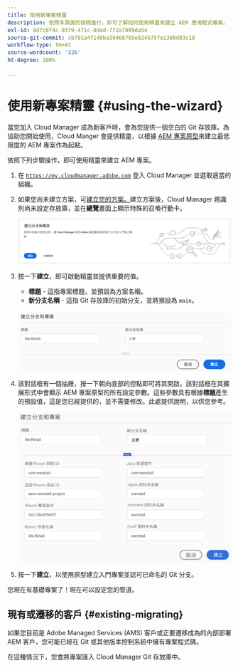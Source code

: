 ```yaml
---
title: 使用新專案精靈
description: 依照本頁面的說明進行，即可了解如何使用精靈來建立 AEM 應用程式專案。
exl-id: 9d7c6f4c-9379-471c-8dad-772a7099da54
source-git-commit: cb791a4f148ba394687b5e824b75fe1386d83c18
workflow-type: tm+mt
source-wordcount: '326'
ht-degree: 100%

---
```



# 使用新專案精靈 {#using-the-wizard}

當您加入 Cloud Manager 成為新客戶時，會為您提供一個空白的 Git 存放庫。為協助您開始使用，Cloud Manger 會提供精靈，以根據 [AEM 專案原型](https://github.com/Adobe-Marketing-Cloud/aem-project-archetype)來建立最低限度的 AEM 專案作為起點。

依照下列步驟操作，即可使用精靈來建立 AEM 專案。

1. 在 [`https://my.cloudmanager.adobe.com`](https://my.cloudmanager.adobe.com) 登入 Cloud Manager 並選取適當的組織。

1. 如果您尚未建立方案，可[建立您的方案。](program-setup.md)建立方案後，Cloud Manager 將識別尚未設定存放庫，並在&#x200B;**總覽**&#x200B;畫面上顯示特殊的召喚行動卡。

   ![建立專案 CTA](/help/assets/image2018-10-3_14-29-44.png)

1. 按一下&#x200B;**建立**，即可啟動精靈並提供重要的值。

   * **標題** - 這指專案標題，並預設為方案名稱。
   * **新分支名稱** - 這指 Git 存放庫的初始分支，並將預設為 `main`。

   ![專案值](/help/assets/screen_shot_2018-10-08at55825am.png)

1. 該對話框有一個抽屜，按一下朝向底部的控點即可將其開啟。該對話框在其擴展形式中會顯示 AEM 專案原型的所有設定參數。這些參數具有根據&#x200B;**標題**&#x200B;產生的預設值，這是您已經提供的，並不需要修改。此處提供說明，以供您參考。

   ![詳細的原型參數](/help/assets/screen_shot_2018-10-08at60032am.png)

1. 按一下&#x200B;**建立**，以使用原型建立入門專案並認可已命名的 Git 分支。

您現在有基礎專案了！現在可以設定您的管道。

## 現有或遷移的客戶 {#existing-migrating}

如果您目前是 Adobe Managed Services (AMS) 客戶或正要遷移成為的內部部署 AEM 客戶，您可能已經在 Git 或其他版本控制系統中擁有專案程式碼。

在這種情況下，您會將專案匯入 Cloud Manager Git 存放庫中。

